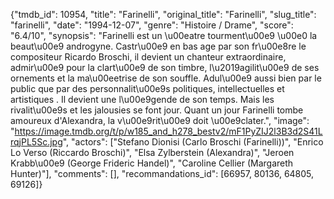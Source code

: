 {"tmdb_id": 10954, "title": "Farinelli", "original_title": "Farinelli", "slug_title": "farinelli", "date": "1994-12-07", "genre": "Histoire / Drame", "score": "6.4/10", "synopsis": "Farinelli est un \u00eatre tourment\u00e9 \u00e0 la beaut\u00e9 androgyne. Castr\u00e9 en bas age par son fr\u00e8re le compositeur Ricardo Broschi, il devient un chanteur extraordinaire, admir\u00e9 pour la clart\u00e9 de son timbre, l\u2019agilit\u00e9 de ses ornements et la ma\u00eetrise de son souffle. Adul\u00e9 aussi bien par le public que par des personnalit\u00e9s politiques, intellectuelles et artistiques . Il devient une l\u00e9gende de son temps. Mais les rivalit\u00e9s et les jalousies se font jour. Quant un jour Farinelli tombe amoureux d'Alexandra, la v\u00e9rit\u00e9 doit \u00e9clater.", "image": "https://image.tmdb.org/t/p/w185_and_h278_bestv2/mF1PyZIJ2l3B3d2S41LrqjPL5Sc.jpg", "actors": ["Stefano Dionisi (Carlo Broschi (Farinelli))", "Enrico Lo Verso (Riccardo Broschi)", "Elsa Zylberstein (Alexandra)", "Jeroen Krabb\u00e9 (George Frideric Handel)", "Caroline Cellier (Margareth Hunter)"], "comments": [], "recommandations_id": [66957, 80136, 64805, 69126]}